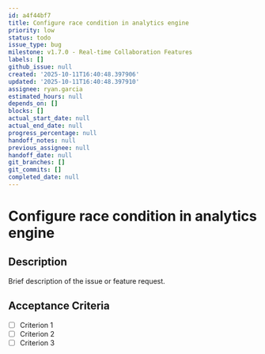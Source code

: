 ```yaml
---
id: a4f44bf7
title: Configure race condition in analytics engine
priority: low
status: todo
issue_type: bug
milestone: v1.7.0 - Real-time Collaboration Features
labels: []
github_issue: null
created: '2025-10-11T16:40:48.397906'
updated: '2025-10-11T16:40:48.397910'
assignee: ryan.garcia
estimated_hours: null
depends_on: []
blocks: []
actual_start_date: null
actual_end_date: null
progress_percentage: null
handoff_notes: null
previous_assignee: null
handoff_date: null
git_branches: []
git_commits: []
completed_date: null
---
```


# Configure race condition in analytics engine

## Description

Brief description of the issue or feature request.

## Acceptance Criteria

- [ ] Criterion 1
- [ ] Criterion 2
- [ ] Criterion 3